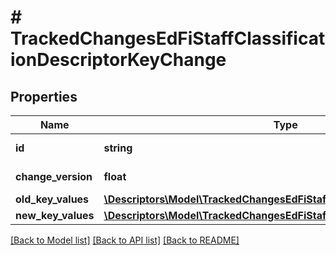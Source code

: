 # # TrackedChangesEdFiStaffClassificationDescriptorKeyChange

## Properties

Name | Type | Description | Notes
------------ | ------------- | ------------- | -------------
**id** | **string** | Resource identifier | [optional]
**change_version** | **float** | Change version | [optional]
**old_key_values** | [**\Descriptors\Model\TrackedChangesEdFiStaffClassificationDescriptorKey**](TrackedChangesEdFiStaffClassificationDescriptorKey.md) |  | [optional]
**new_key_values** | [**\Descriptors\Model\TrackedChangesEdFiStaffClassificationDescriptorKey**](TrackedChangesEdFiStaffClassificationDescriptorKey.md) |  | [optional]

[[Back to Model list]](../../README.md#models) [[Back to API list]](../../README.md#endpoints) [[Back to README]](../../README.md)
